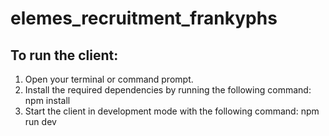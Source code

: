 # elemes_recruitment_frankyphs

## To run the client:

1. Open your terminal or command prompt.
2. Install the required dependencies by running the following command:
npm install
3. Start the client in development mode with the following command:
npm run dev
